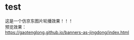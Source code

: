 # test
这是一个仿京东图片轮播效果！！！
<br/>
预览效果：
<br/>
https://gaotenglong.github.io/banners-as-jingdong/index.html
